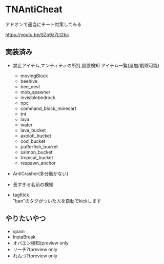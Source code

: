 # TNAntiCheat
アドオンで適当にチート対策してみる
  
https://youtu.be/SZq9z7Lt2bc  
  
## 実装済み
- 禁止アイテム,エンティティの所持,設置検知 
アイテム一覧(追加/削除可能) 
  - movingBlock
  - beehive
  - bee_nest
  - mob_spawner
  - invisiblebedrock
  - npc
  - command_block_minecart
  - tnt
  - lava
  - water
  - lava_bucket
  - axolotl_bucket
  - cod_bucket
  - pufferfish_bucket
  - salmon_bucket
  - tropical_bucket
  - respawn_anchor

- AntiCrasher(多分動かない)
- 長すぎる名前の検知
- tagKick  
"ban"のタグがついた人を自動でkickします

## やりたいやつ
- spam
- InstaBreak
- オバエン検知(preview only
- リーチ?(preview only
- れんつ?(preview only
